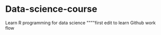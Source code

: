 # Data-science-course
Learn R programming for data science
""""first edit to learn Github work flow
